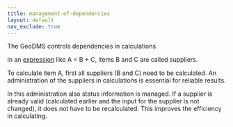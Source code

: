 ```yaml
---
title: management-of-dependencies
layout: default
nav_exclude: true
---
```

The GeoDMS controls dependencies in calculations.

In an [expression](expression) like A = B + C, items B and C are called suppliers.

To calculate item A, first all suppliers (B and C) need to be calculated. An administration of the suppliers in calculations is essential for reliable results.

In this administration also status information is managed. If a supplier is already valid (calculated earlier and the input for the supplier is not changed), it does not have to be recalculated. This improves the efficiency in calculating.